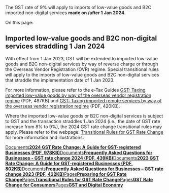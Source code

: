 The GST rate of 9% will apply to imports of low-value goods and B2C imported non-digital services **made on /after 1 Jan 2024**.

On this page:

## Imported low-value goods and B2C non-digital services straddling 1 Jan 2024

With effect from 1 Jan 2023, GST will be extended to imported low-value goods and B2C non-digital services by way of reverse charge or through the Overseas Vendor Registration (OVR) regime. Special transitional rules will apply to the imports of low-value goods and B2C non-digital services that straddle the implementation date of 1 Jan 2023.

For more information, please refer to the e-Tax Guides [GST: Taxing imported low-value goods by way of the overseas vendor registration regime](https://www.iras.gov.sg/media/docs/default-source/e-tax/gst-e-tax-guide_taxing-imported-low-value-goods-by-way-of-the-overseas-vendor-registration-regime_(1st-ed).pdf?sfvrsn=b1a36692_24) (PDF, 487KB) and
[GST: Taxing imported remote services by way of the overseas vendor registration regime](https://www.iras.gov.sg/media/docs/default-source/e-tax/gst-e-tax-guide_taxing-imported-remote-services-by-way-of-the-overseas-vendor-registration-regime_(1st-ed).pdf?sfvrsn=7a18d6f5_34) (PDF, 420KB).

Where the imported low-value goods or B2C non-digital services is subject to GST and the transaction straddles 1 Jan 2024 (i.e., the date of GST rate increase from 8% to 9%), the 2024 GST rate change transitional rules may apply. Please refer to the webpage:
[Transitional Rules for GST Rate Change](https://www.iras.gov.sg/taxes/goods-services-tax-(gst)/gst-rate-change/gst-rate-change-for-business/transitional-rules-for-gst-rate-change#title3) for more information and illustrations.

[Documents**2024 GST Rate Change: A Guide for GST-registered Businesses (PDF, 978KB)**](https://www.iras.gov.sg/media/docs/default-source/e-tax/etaxguide_2024-gst-rate-change---a-guide-for-gst-registered-businesses_1st-edition.pdf?sfvrsn=f2821af9_21)[Documents**Frequently Asked Questions for Businesses - GST rate change 2024 (PDF, 439KB)**](https://www.iras.gov.sg/media/docs/default-source/e-tax/frequently-asked-questions-for-businesses-gst-rate-change-2024.pdf?sfvrsn=8f25f5e3_24)[Documents**2023 GST Rate Change: A Guide for GST-registered Businesses (PDF, 802KB)**](https://www.iras.gov.sg/media/docs/default-source/e-tax/etaxguide_2023-gst-rate-change---a-guide-for-gst-registered-businesses_1st-edition.pdf?sfvrsn=5224b08a_32)[Documents**Frequently Asked Questions for Businesses – GST rate change 2023 (PDF, 422KB)**](https://www.iras.gov.sg/media/docs/default-source/e-tax/frequently-asked-questions-for-businesses-gst-rate-change-2023.pdf?sfvrsn=626ea3a6_33)[Pages**Preparing for GST Rate Change**](https://www.iras.gov.sg/taxes/goods-services-tax-(gst)/gst-rate-change/gst-rate-change-for-business/preparing-for-gst-rate-change)[Pages**Transitional Rules for GST Rate Change**](https://www.iras.gov.sg/taxes/goods-services-tax-(gst)/gst-rate-change/gst-rate-change-for-business/transitional-rules-for-gst-rate-change)[Pages**GST Rate Change for Consumers**](https://www.iras.gov.sg/taxes/goods-services-tax-(gst)/gst-rate-change/gst-rate-change-for-consumers1)[Pages**GST and Digital Economy**](https://www.iras.gov.sg/taxes/goods-services-tax-(gst)/gst-and-digital-economy)
